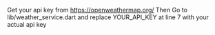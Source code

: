 Get your api key from https://openweathermap.org/
Then
Go to lib/weather_service.dart and replace YOUR_API_KEY at line 7 with your actual api key
